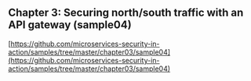 ## Chapter 3: Securing north/south traffic with an API gateway (sample04)

[https://github.com/microservices-security-in-action/samples/tree/master/chapter03/sample04](https://github.com/microservices-security-in-action/samples/tree/master/chapter03/sample04)
